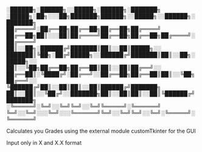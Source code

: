 
░██████╗░██████╗░░█████╗░██████╗░███████╗  ░█████╗░██╗░░░██╗███████╗██████╗░░█████╗░░██████╗░███████╗
██╔════╝░██╔══██╗██╔══██╗██╔══██╗██╔════╝  ██╔══██╗██║░░░██║██╔════╝██╔══██╗██╔══██╗██╔════╝░██╔════╝
██║░░██╗░██████╔╝███████║██║░░██║█████╗░░  ███████║╚██╗░██╔╝█████╗░░██████╔╝███████║██║░░██╗░█████╗░░
██║░░╚██╗██╔══██╗██╔══██║██║░░██║██╔══╝░░  ██╔══██║░╚████╔╝░██╔══╝░░██╔══██╗██╔══██║██║░░╚██╗██╔══╝░░
╚██████╔╝██║░░██║██║░░██║██████╔╝███████╗  ██║░░██║░░╚██╔╝░░███████╗██║░░██║██║░░██║╚██████╔╝███████╗
░╚═════╝░╚═╝░░╚═╝╚═╝░░╚═╝╚═════╝░╚══════╝  ╚═╝░░╚═╝░░░╚═╝░░░╚══════╝╚═╝░░╚═╝╚═╝░░╚═╝░╚═════╝░╚══════╝

Calculates you Grades using the external module customTkinter for the GUI

Input only in X and X.X format
